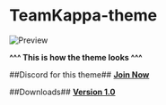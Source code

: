 # TeamKappa-theme

![Preview](http://i.imgur.com/Je9BLcp.jpg)

**^^^ This is how the theme looks ^^^**

##Discord for this theme##
**[Join Now](https://discord.gg/0yE9HoBlpr8dRdhe)**

##Downloads##
[**Version 1.0**](https://github.com//Dddsasul/TeamKappa-theme/blob/master/TeamKappa.theme.rar?raw=true)
